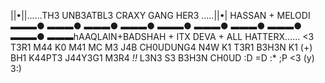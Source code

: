 ||•||......TH3 UNB3ATBL3
             CRAXY GANG  HER3
             .....||•|
        HASSAN + MELODI
▬▬▬●
▬▬▬●
▬▬▬●
▬▬▬●
▬▬▬●
▬▬▬●
▬▬▬●
▬▬▬●
▬▬▬●
▬▬▬hAAQLAIN+BADSHAH + ITX DEVA + ALL HATTERX...... <3 T3R1 M44 K0 M41 MC M3 J4B CH0UDUNG4 N4W K1 T3R1 B3H3N K1 (+) BH1 K44PT3 J44Y3G1 M3R4 _!!_ L3N3 S3 B3H3N CH0UD :D =D :*  ;P <3 (y) 3:)
